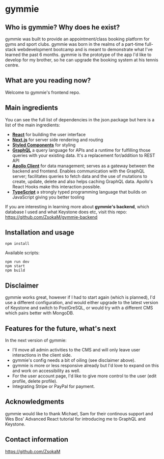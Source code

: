 # gymmie

## Who is gymmie? Why does he exist?
gymmie was built to provide an appointment/class booking platform for gyms and sport clubs. gymmie was born in the realms of a part-time full-stack webdevelopment bootcamp and is meant to demonstrate what I've learned the past 6 months. gymmie is the prototype of the app I'd like to develop for my brother, so he can upgrade the booking system at his tennis centre.

## What are you reading now?
Welcome to gymmie's frontend repo.  

## Main ingredients
You can see the full list of dependencies in the json.package but here is a list of the main ingredients:

* [**React**](https://reactjs.org/) for building the user interface
* [**Next.js**](https://nextjs.org/) for server side rendering and routing
* [**Styled Components**](https://styled-components.com/) for styling
* [**GraphQL**](https://graphql.org/) a query language for APIs and a runtime for fulfilling those queries with your existing data. It's a replacement for/addition to REST API
* [**Apollo Client**](https://www.apollographql.com/apollo-client) for data management; serves as a gateway between the backend and frontend. Enables communication with the GraphQL server; facilitates queries to fetch data and the use of mutations to create, update, delete and also helps caching GraphQL data. Apollo's React Hooks make this interaction possible.
* [**TypeScript**](https://www.typescriptlang.org/) a strongly typed programming language that builds on JavaScript giving you better tooling

If you are interesting in learning more about __gymmie's backend__, which database I used and what Keystone does etc, visit this repo: https://github.com/ZsokaM/gymmie-backend

## Installation and usage
```npm install```

Available scripts:
```
npm run dev
npm start
npm build
```

## Disclaimer
gymmie works great, however if I had to start again (which is planned), I'd use a different configuration, and would either upgrade to the latest version of Keystone and switch to PostGreSQL, or would try with a different CMS which pairs better with MongoDB. 

## Features for the future, what's next
In the next version of gymmie:
* I'll move all admin activities to the CMS and will only leave user interactions in the client side. 
* gymmie's config needs a bit of oiling (see disclaimer above). 
* gymmie is more or less responsive already but I'd love to expand on this and work on accessibility as well. 
* For the user account page, I'd like to give more control to the user (edit profile, delete profile).
* Integrating Stripe or PayPal for payment.

## Acknowledgments
gymmie would like to thank Michael, Sam for their continous support and Wes Bos' Advanced React tutorial for introducing me to GraphQL and Keystone. 

## Contact information
https://github.com/ZsokaM

